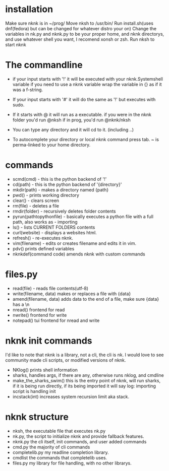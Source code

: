 # installation
Make sure nknk is in ~/prog/
Move nksh to /usr/bin/
Run install.sh(uses dnf(fedora) but can be changed for whatever distro your on)
Change the variables in nk.py and nknk.py to be your proper home, and nknk directorys, and use whatever shell you want, I recomend xonsh or zsh.
Run nksh to start nknk


# The commandline
- if your input starts with '!' it will be executed with your nknk.Systemshell variable if you need to use a nknk variable wrap the variable in {} as if it was a f-string.
- If your input starts with '#' it will do the same as '!' but executes with sudo.
- If it starts with @ it will run as a executable. if you were in the nknk folder you'd run @nksh if in prog, you'd run @nknk/nksh

- You can type any directory and it will cd to it. (including ..)
- To autocomplete your directory or local nknk command press tab.
~ is perma-linked to your home directory.

# commands
- scmd(cmd) - this is the python backend of '!'
- cd(path) - this is the python backend of '{directory}'
- mkdir(path) - makes a directory named {path}
- pwd() - prints working directory
- clear() - clears screen
- rm(file) - deletes a file
- rmdir(folder) - recursively deletes folder contents
- pyrun(pathtopythonfile) - basically executes a python file with a full path, also works as - importing
- ls() - lists CURRENT FOLDERS contents
- curl(website) - displays a websites html.
- refresh() - re-executes nknk.
- vim(filename) - edits or creates filename and edits it in vim.
- pdv() prints defined variables
- nknkdef(command code) amends nknk with custom commands

# files.py
- read(file) - reads file contents(utf-8)
- write(filename, data) makes or replaces a file with {data}
- amend(filename, data) adds data to the end of a file, make sure {data} has a \n
- nread() frontend for read
- nwrite() frontend for write
- notepad() tui frontend for nread and write


# nknk init commands
I'd like to note that nknk is a library, not a cli, the cli is nk.
I would love to see community made cli scripts, or modified versions of nknk.

- NKlog() prints shell information
- sharks, handles args, if there are any, otherwise runs nklog, and cmdline
- make_the_sharks_swim() this is the entry point of nknk, will run sharks, if it is being run directly, if its being imported it will say log: importing script is handling init 
- incstack(int) increases system recursion limit aka stack.


# nknk structure

- nksh, the executable file that executes nk.py
- nk.py, the script to initialize nknk and provide fallback features.
- nknk.py the cli itself, init commands, and user added commands
- cmd.py the majority of cli commands
- completelib.py my readline completion library.
- cmdlist the commands that completelib uses.
- files.py my library for file handling, with no other librarys.

